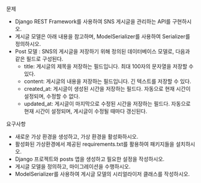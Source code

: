 문제
- Django REST Framework를 사용하여 SNS 게시글을 관리하는 API를 구현하시오.
- 게시글 모델은 아래 내용을 참고하며, ModelSerializer를 사용하여 Serializer를 정의하시오.
- Post 모델 : SNS의 게시글을 저장하기 위해 정의된 데이터베이스 모델로, 다음과 같은 필드로 구성된다.
  - title: 게시글의 제목을 저장하는 필드입니다. 최대 100자의 문자열을 저장할 수 있다.
  - content: 게시글의 내용을 저장하는 필드입니다. 긴 텍스트를 저장할 수 있다.
  - created_at: 게시글이 생성된 시간을 저장하는 필드다. 자동으로 현재 시간이 설정되며, 수정할 수 없다.
  - updated_at: 게시글이 마지막으로 수정된 시간을 저장하는 필드다. 자동으로 현재 시간이 설정되며, 게시글이 수정될 때마다 갱신된다.

요구사항
- 새로운 가상 환경을 생성하고, 가상 환경을 활성화하시오.
- 활성화된 가상환경에서 제공된 requirements.txt를 활용하여 패키지들을 설치하시오.
- Django 프로젝트와 posts 앱을 생성하고 필요한 설정을 작성하시오.
- 게시글 모델을 정의하고, 마이그레이션을 수행하시오.
- ModelSerializer를 사용하여 게시글 모델의 시리얼라이저 클래스를 작성하시오.
